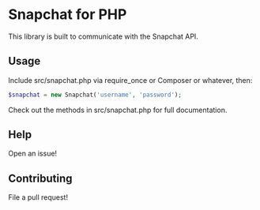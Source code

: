 Snapchat for PHP
================

This library is built to communicate with the Snapchat API.


Usage
-----

Include src/snapchat.php via require_once or Composer or whatever, then:

```php
$snapchat = new Snapchat('username', 'password');

```
Check out the methods in src/snapchat.php for full documentation.


Help
----

Open an issue!


Contributing
------------

File a pull request!
